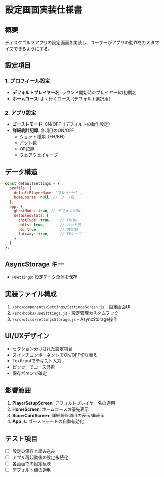 # 設定画面実装仕様書

## 概要
ディスクゴルフアプリの設定画面を実装し、ユーザーがアプリの動作をカスタマイズできるようにする。

## 設定項目

### 1. プロフィール設定
- **デフォルトプレイヤー名**: ラウンド開始時のプレイヤー1の初期名
- **ホームコース**: よく行くコース（デフォルト選択用）

### 2. アプリ設定
- **ゴーストモード**: ON/OFF（デフォルトの動作設定）
- **詳細統計記録**: 各項目のON/OFF
  - ショット種類（FH/BH）
  - パット数
  - OB記録
  - フェアウェイキープ

## データ構造

```javascript
const defaultSettings = {
  profile: {
    defaultPlayerName: 'プレイヤー1',
    homeCourse: null, // コース名
  },
  app: {
    ghostMode: true, // デフォルトON
    detailedStats: {
      shotType: true,    // FH/BH
      putts: true,       // パット数
      ob: true,          // OB記録
      fairway: true,     // FWキープ
    }
  }
};
```

## AsyncStorage キー
- `@settings`: 設定データ全体を保存

## 実装ファイル構成
1. `/src/components/Settings/SettingsScreen.js` - 設定画面UI
2. `/src/hooks/useSettings.js` - 設定管理カスタムフック
3. `/src/utils/settingsStorage.js` - AsyncStorage操作

## UI/UXデザイン
- セクション分けされた設定項目
- スイッチコンポーネントでON/OFF切り替え
- TextInputでテキスト入力
- ピッカーでコース選択
- 保存ボタンで確定

## 影響範囲
1. **PlayerSetupScreen**: デフォルトプレイヤー名の適用
2. **HomeScreen**: ホームコースの優先表示
3. **ScoreCardScreen**: 詳細統計項目の表示/非表示
4. **App.js**: ゴーストモードの自動有効化

## テスト項目
- [ ] 設定の保存と読み込み
- [ ] アプリ再起動後の設定永続化
- [ ] 各画面での設定反映
- [ ] デフォルト値の適用